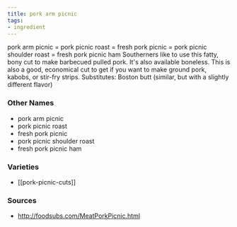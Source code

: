 ```yaml
---
title: pork arm picnic
tags:
- ingredient
---
```

pork arm picnic = pork picnic roast = fresh pork picnic = pork picnic shoulder roast = fresh pork picnic ham Southerners like to use this fatty, bony cut to make barbecued pulled pork. It's also available boneless. This is also a good, economical cut to get if you want to make ground pork, kabobs, or stir-fry strips. Substitutes: Boston butt (similar, but with a slightly different flavor)

### Other Names

* pork arm picnic
* pork picnic roast
* fresh pork picnic
* pork picnic shoulder roast
* fresh pork picnic ham

### Varieties

* [[pork-picnic-cuts]]

### Sources
* http://foodsubs.com/MeatPorkPicnic.html
